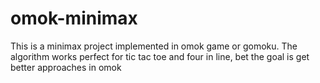 # omok-minimax
This is a minimax project implemented in omok game or gomoku. The algorithm works perfect for tic tac toe and four in line, bet the goal is get better approaches in omok

